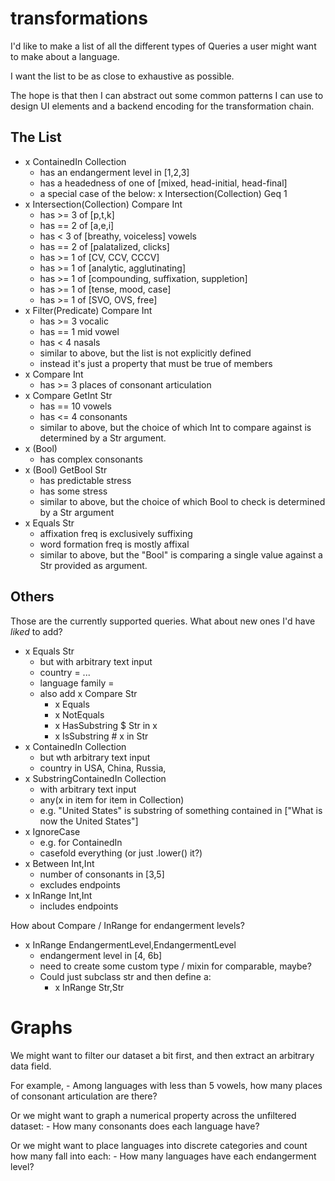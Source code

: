 # transformations

I'd like to make a list of all the different types of Queries a user might
want to make about a language.

I want the list to be as close to exhaustive as possible.

The hope is that then I can abstract out some common patterns I can use to
design UI elements and a backend encoding for the transformation chain.

## The List

- x ContainedIn Collection
    - has an endangerment level in [1,2,3]
    - has a headedness of one of [mixed, head-initial, head-final]
    - a special case of the below:
        x Intersection(Collection) Geq 1
- x Intersection(Collection) Compare Int
    - has >= 3 of [p,t,k]
    - has == 2 of [a,e,i]
    - has < 3 of [breathy, voiceless] vowels
    - has == 2 of [palatalized, clicks]
    - has >= 1 of [CV, CCV, CCCV]
    - has >= 1 of [analytic, agglutinating]
    - has >= 1 of [compounding, suffixation, suppletion]
    - has >= 1 of [tense, mood, case]
    - has >= 1 of [SVO, OVS, free]
- x Filter(Predicate) Compare Int
    - has >= 3 vocalic
    - has == 1 mid vowel
    - has < 4 nasals
    - similar to above, but the list is not explicitly defined
    - instead it's just a property that must be true of members
- x Compare Int
    - has >= 3 places of consonant articulation
- x Compare GetInt Str
    - has == 10 vowels
    - has <= 4 consonants
    - similar to above, but the choice of which Int to compare against is
        determined by a Str argument.
- x (Bool)
    - has complex consonants
- x (Bool) GetBool Str
    - has predictable stress
    - has some stress
    - similar to above, but the choice of which Bool to check is determined
        by a Str argument
- x Equals Str
    - affixation freq is exclusively suffixing
    - word formation freq is mostly affixal
    - similar to above, but the "Bool" is comparing a single value against
        a Str provided as argument.


## Others

Those are the currently supported queries.
What about new ones I'd have _liked_ to add?

- x Equals Str
    - but with arbitrary text input
    - country = ...
    - language family =
    - also add x Compare Str
        - x Equals
        - x NotEquals
        - x HasSubstring    $ Str in x
        - x IsSubstring     # x in Str
- x ContainedIn Collection
    - but wth arbitrary text input
    - country in USA, China, Russia,
- x SubstringContainedIn Collection
    - with arbitrary text input
    - any(x in item for item in Collection)
    - e.g. "United States" is substring of something contained in ["What is now the United States"]
- x IgnoreCase
    - e.g. for ContainedIn
    - casefold everything (or just .lower() it?)
- x Between Int,Int
    - number of consonants in [3,5]
    - excludes endpoints
- x InRange Int,Int
    - includes endpoints

How about Compare / InRange for endangerment levels?
- x InRange EndangermentLevel,EndangermentLevel
    - endangerment level in [4, 6b]
    - need to create some custom type / mixin for comparable, maybe?
    - Could just subclass str and then define a:
        - x InRange Str,Str

# Graphs

We might want to filter our dataset a bit first, and then extract an arbitrary data field.

For example,
    - Among languages with less than 5 vowels, how many places of consonant articulation are there?

Or we might want to graph a numerical property across the unfiltered dataset:
    - How many consonants does each language have?

Or we might want to place languages into discrete categories and count how many fall into each:
    - How many languages have each endangerment level?